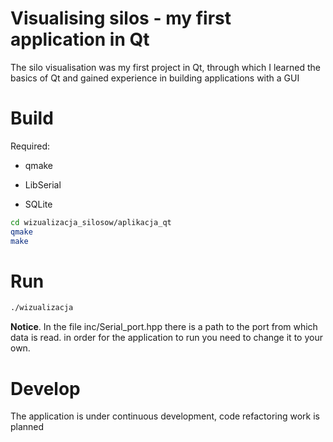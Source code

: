 Visualising silos - my first application in Qt
==============================================

The silo visualisation was my first project in Qt, through which I
learned the basics of Qt and gained experience in building applications
with a GUI

Build
=====

Required:

-   qmake

-   LibSerial

-   SQLite

```bash
cd wizualizacja_silosow/aplikacja_qt 
qmake 
make 
```

Run
===

```bash 
./wizualizacja 
``` 
**Notice**. In the file inc/Serial\_port.hpp there
is a path to the port from which data is read. in order for the
application to run you need to change it to your own.



Develop
===
The application is under continuous development, code refactoring work is planned